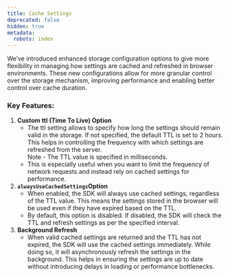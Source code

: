```yaml
---
title: Cache Settings
deprecated: false
hidden: true
metadata:
  robots: index
---
```

We’ve introduced enhanced storage configuration options to give more flexibility in managing how settings are cached and refreshed in browser environments. These new configurations allow for more granular control over the storage mechanism, improving performance and enabling better control over cache duration.

### Key Features:

1. **Custom ttl (Time To Live) Option**
   * The ttl setting allows to specify how long the settings should remain valid in the storage. If not specified, the default TTL is set to 2 hours. This helps in controlling the frequency with which settings are refreshed from the server.\
     Note - The TTL value is specified in milliseconds.
   * This is especially useful when you want to limit the frequency of network requests and instead rely on cached settings for performance.
2. **`alwaysUseCachedSettings`Option**
   * When enabled, the SDK will always use cached settings, regardless of the TTL value. This means the settings stored in the browser will be used even if they have expired based on the TTL.
   * By default, this option is disabled. If disabled, the SDK will check the TTL and refresh settings as per the specified interval.
3. **Background Refresh**
   * When valid cached settings are returned and the TTL has not expired, the SDK will use the cached settings immediately. While doing so, it will asynchronously refresh the settings in the background. This helps in ensuring the settings are up to date without introducing delays in loading or performance bottlenecks.
   <br />